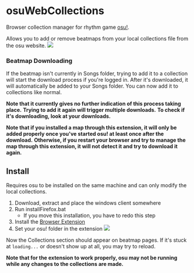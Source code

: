# osuWebCollections

Browser collection manager for rhythm game [osu!](https://osu.ppy.sh).

Allows you to add or remove beatmaps from your local collections file from the osu website.
![](https://camo.githubusercontent.com/01ce139508afa64af4d7a42a3f907e30689dfb13/68747470733a2f2f692e696d6775722e636f6d2f644d54333465512e6a7067)

### Beatmap Downloading

If the beatmap isn't currently in Songs folder, trying to add it to a collection will start the download process if you're logged in. 
After it's downloaded, it will automatically be added to your Songs folder.
You can now add it to collections like normal.

**Note that it currently gives no further indication of this process taking place.**
**Trying to add it again will trigger multiple downloads.**
**To check if it's downloading, look at your downloads.**

**Note that if you installed a map through this extension, it will only be added properly once you've started osu! at least once after the download.**
**Otherwise, if you restart your browser and try to manage the map through this extension, it will not detect it and try to download it again.**

## Install

Requires osu to be installed on the same machine and can only modify the local collections.

1. Download, extract and place the windows client somewhere
1. Run installFirefox.bat
    - If you move this installation, you have to redo this step
1. Install the [Browser Extension](https://addons.mozilla.org/en-US/firefox/addon/osuwebcollections/)
1. Set your osu! folder in the extension ![](https://i.imgur.com/4YZ59yk.png)

Now the Collections section should appear on beatmap pages. 
If it's stuck at `loading...` or doesn't show up at all, you may try to reload. 

**Note that for the extension to work properly, osu may not be running while any changes to the collections are made.**
